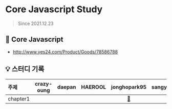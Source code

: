 # Core Javascript Study

> Since 2021.12.23

## 📘 Core Javascript

- http://www.yes24.com/Product/Goods/78586788


## 💡 스터디 기록

| 주제     |         crazy-oung          |             daepan              |            HAEROOL             |          jonghopark95         |            sangyun5108            |
| :------- | :-------------------------: | :-----------------------------: | :----------------------------: | :---------------------------: | :-------------------------------: |
| chapter1 |                             |                                 |                                | [🔗](./chapter1/jonghopark95) |                                   |